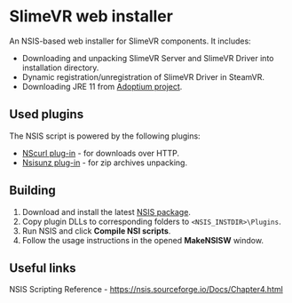 # SlimeVR web installer

An NSIS-based web installer for SlimeVR components. It includes:

* Downloading and unpacking SlimeVR Server and SlimeVR Driver into installation directory.
* Dynamic registration/unregistration of SlimeVR Driver in SteamVR.
* Downloading JRE 11 from [Adoptium project](https://adoptium.net/).

## Used plugins

The NSIS script is powered by the following plugins:

* [NScurl plug-in](https://nsis.sourceforge.io/NScurl_plug-in) - for downloads over HTTP.
* [Nsisunz plug-in](https://nsis.sourceforge.io/Nsisunz_plug-in) - for zip archives unpacking.

## Building

1. Download and install the latest [NSIS package](https://nsis.sourceforge.io/Download).
1. Copy plugin DLLs to corresponding folders to `<NSIS_INSTDIR>\Plugins`.
1. Run NSIS and click **Compile NSI scripts**.
1. Follow the usage instructions in the opened **MakeNSISW** window.

## Useful links

NSIS Scripting Reference - <https://nsis.sourceforge.io/Docs/Chapter4.html>
